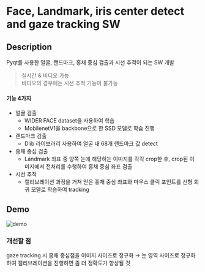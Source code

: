 # Face, Landmark, iris center detect and gaze tracking SW

## Description

Pyqt를 사용한 얼굴, 랜드마크, 홍채 중심 검출과 시선 추적이 되는 SW 개발

> 실시간 & 비디오 가능   
비디오의 경우에는 시선 추적 기능이 불가능


#### 기능 4가지

- 얼굴 검출
    - WIDER FACE dataset을 사용하여 학습
    - MobilenetV1을 backbone으로 한 SSD 모델로 학습 진행
- 랜드마크 검출
    - Dlib 라이브러리 사용하여 얼굴 내 68개 랜드마크 값 detect
- 홍채 중심 검출
    - Landmark 좌표 중 양쪽 눈에 해당하는 이미지를 각각 crop한 후, crop된 이미지에서 전처리를 수행하여 홍채 중심 좌표 검출
- 시선 추적
    - 캘리브레이션 과정을 거쳐 얻은 홍채 중심 좌표와 마우스 클릭 포인트를 선형 회귀 모델로 학습하여 tracking
  

## Demo
![demo](demo_video.gif)


### 개선할 점
gaze tracking 시 홍채 중심점을 이미지 사이즈로 정규화 → 눈 영역 사이즈로 정규화하여 캘리브레이션을 진행하면 좀 더 정확도가 향상될 것
